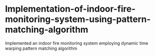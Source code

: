 # Implementation-of-indoor-fire-monitoring-system-using-pattern-matching-algorithm
Implemented an indoor fire monitoring system employing dynamic time warping pattern matching algorithm
